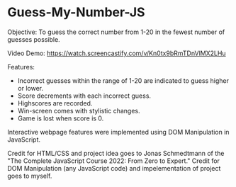 # Guess-My-Number-JS
Objective: To guess the correct number from 1-20 in the fewest number of guesses possible. 

Video Demo: https://watch.screencastify.com/v/Kn0tx9bRmTDnVlMX2LHu

Features:
- Incorrect guesses within the range of 1-20 are indicated to guess higher or lower.
- Score decrements with each incorrect guess.
- Highscores are recorded. 
- Win-screen comes with stylistic changes. 
- Game is lost when score is 0.

Interactive webpage features were implemented using DOM Manipulation in JavaScript.

Credit for HTML/CSS and project idea goes to Jonas Schmedtmann of the "The Complete JavaScript Course 2022: From Zero to Expert."
Credit for DOM Manipulation (any JavaScript code) and impelementation of project goes to myself. 
